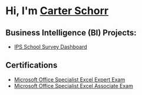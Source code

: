 <h1>Hi, I'm <a href="https://www.linkedin.com/in/carterschorr-bi/">Carter Schorr</a>

<h2>Business Intelligence (BI) Projects:</h2>

- [IPS School Survey Dashboard](https://github.com/CarterSchorrBI/IPS-School-Survey-Dashboard)

<h2>Certifications</h2>

- [Microsoft Office Specialist Excel Expert Exam](https://www.credly.com/badges/0692e296-0204-4591-af66-62bfb013feaf/linked_in_profile)
- [Microsoft Office Specialist Excel Associate Exam](https://www.credly.com/badges/1f8e851d-22cf-4be9-873b-3680df59bd32/linked_in_profile)
